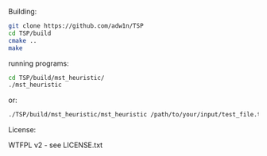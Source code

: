 Building:
```bash
git clone https://github.com/adw1n/TSP
cd TSP/build
cmake ..
make
```
running programs:
```bash
cd TSP/build/mst_heuristic/
./mst_heuristic
```
or:
```bash
./TSP/build/mst_heuristic/mst_heuristic /path/to/your/input/test_file.txt
```
License:

WTFPL v2 - see LICENSE.txt
